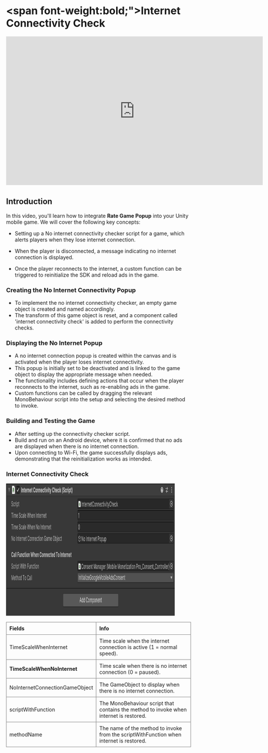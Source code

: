 # <span font-weight:bold;">Internet Connectivity Check</span>

<div class="video-container">
    <iframe width="700" height="405" src="https://www.youtube.com/embed/E7Gt52nQ_tY" title="YouTube video player" frameborder="0" allow="accelerometer; autoplay; clipboard-write; encrypted-media; gyroscope; picture-in-picture; web-share" referrerpolicy="strict-origin-when-cross-origin" allowfullscreen></iframe>
</div>

## Introduction

In this video, you'll learn how to integrate **Rate Game Popup** into your Unity mobile game. We will cover the following key concepts:

- Setting up a No internet connectivity checker script for a game, which alerts players when they lose internet connection.

- When the player is disconnected, a message indicating no internet connection is displayed.

- Once the player reconnects to the internet, a custom function can be triggered to reinitialize the SDK and reload ads in the game.

### Creating the No Internet Connectivity Popup

- To implement the no internet connectivity checker, an empty game object is created and named accordingly.
- The transform of this game object is reset, and a component called 'internet connectivity check' is added to perform the connectivity checks.

### Displaying the No Internet Popup

- A no internet connection popup is created within the canvas and is activated when the player loses internet connectivity.
- This popup is initially set to be deactivated and is linked to the game object to display the appropriate message when needed.
- The functionality includes defining actions that occur when the player reconnects to the internet, such as re-enabling ads in the game.
- Custom functions can be called by dragging the relevant MonoBehaviour script into the setup and selecting the desired method to invoke.

### Building and Testing the Game

- After setting up the connectivity checker script.
- Build and run on an Android device, where it is confirmed that no ads are displayed when there is no internet connection.
- Upon connecting to Wi-Fi, the game successfully displays ads, demonstrating that the reinitialization works as intended.

### Internet Connectivity Check

<img src="Images/InternetConnectivityChecker.png" alt="alt text" width="460" height="360">

<style>
    .custom-table {
        border-collapse: collapse;
        width: 100%;
    }
    .custom-table th, .custom-table td {
        border: 1px solid grey;
        padding: 8px;
        text-align: left;
    }
</style>

<table class="custom-table">
<tr>
<th>Fields</th>
<th>Info</th>
</tr>

<tr>
<td>TimeScaleWhenInternet</td>
<td>Time scale when the internet connection is active (1 = normal speed).</td>
</tr>

<tr>
<td><b>TimeScaleWhenNoInternet</b></td>
<td>Time scale when there is no internet connection (0 = paused).</td>
</tr>

<tr>
<td>NoInternetConnectionGameObject</td>
<td>The GameObject to display when there is no internet connection.</td>
</tr>

<tr>
<td>scriptWithFunction</td>
<td>The MonoBehaviour script that contains the method to invoke when internet is restored.</td>
</tr>

<tr>
<td>methodName</td>
<td>The name of the method to invoke from the scriptWithFunction when internet is restored.</td>
</tr>

</table>

